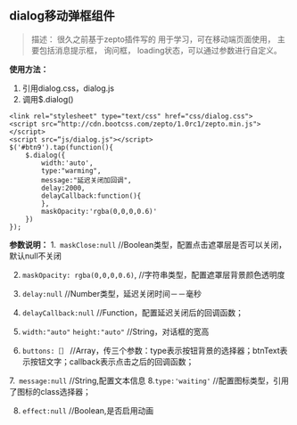 ## dialog移动弹框组件

> 描述：
> 很久之前基于zepto插件写的 用于学习，可在移动端页面使用， 主要包括消息提示框， 询问框， loading状态，可以通过参数进行自定义。


**使用方法：**
1. 引用dialog.css，dialog.js
2. 调用$.dialog()
```
<link rel="stylesheet" type="text/css" href="css/dialog.css">
<script src=“http://cdn.bootcss.com/zepto/1.0rc1/zepto.min.js"></script>
<script src=“js/dialog.js"></script>
$('#btn9').tap(function(){
	$.dialog({
		width:'auto',
		type:"warming",
		message:"延迟关闭加回调",
		delay:2000,
		delayCallback:function(){
		},
		maskOpacity:'rgba(0,0,0,0.6)'
	})
});	
```
	
**参数说明：**
1.` maskClose:null`
//Boolean类型，配置点击遮罩层是否可以关闭，默认null不关闭

2. `maskOpacity: rgba(0,0,0,0.6)`,
//字符串类型，配置遮罩层背景颜色透明度
3. `delay:null`
//Number类型，延迟关闭时间－－毫秒

4. `delayCallback:null`
//Function，配置延迟关闭后的回调函数；

5. `width:"auto"`
      `height:"auto"`
//String，对话框的宽高

6. `buttons:［］`
//Array，传三个参数：type表示按钮背景的选择器；btnText表示按钮文字；callback表示点击之后的回调函数；	

7.` message:null`
//String,配置文本信息
8.`type:'waiting'`
//配置图标类型，引用了图标的class选择器；

8. `effect:null`
//Boolean,是否启用动画
